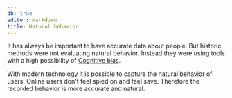 ```yaml
---
db: true
editor: markdown
title: Natural behavior
---
```


It has always be important to have accurate data about people. But
historic methods were not evaluating natural behavior. Instead they were
using tools with a high possibility of [Cognitive
bias](/database/cognitive_bias).

With modern technology it is possible to capture the natural behavior of
users. Online users don\'t feel spied on and feel save. Therefore the
recorded behavior is more accurate and natural.
